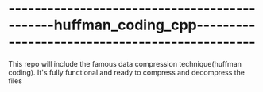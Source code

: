 # ---------------------------------------------huffman_coding_cpp-----------------------------------------------
This repo will include the famous data compression technique(huffman coding). It's fully functional and ready to compress and decompress the files
